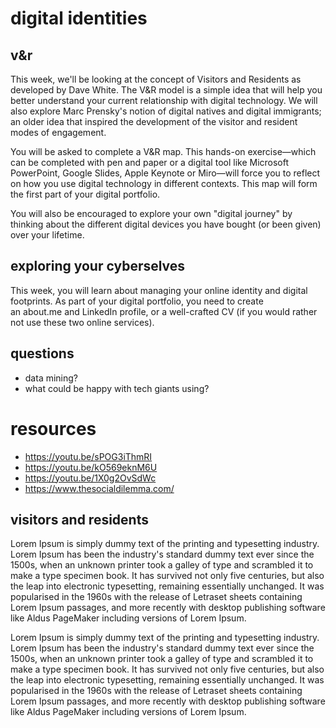 # digital identities
<!--
TODO: maybe rename this to digital-identities.md file (and change the link in syllabus.md)
TODO: link or extract data from https://moodle.essex.ac.uk/mod/page/view.php?id=376391
-->

## v&r
This week, we'll be looking at the concept of Visitors and Residents as developed by Dave White. The V&R model is a simple idea that will help you better understand your current relationship with digital technology. We will also explore Marc Prensky's notion of digital natives and digital immigrants; an older idea that inspired the development of the visitor and resident modes of engagement.

You will be asked to complete a V&R map. This hands-on exercise—which can be completed with pen and paper or a digital tool like Microsoft PowerPoint, Google Slides, Apple Keynote or Miro—will force you to reflect on how you use digital technology in different contexts. This map will form the first part of your digital portfolio.

You will also be encouraged to explore your own "digital journey" by thinking about the different digital devices you have bought (or been given) over your lifetime.

## exploring your cyberselves
This week, you will learn about managing your online identity and digital footprints.
As part of your digital portfolio, you need to create an about.me and LinkedIn profile, or a well-crafted CV (if you would rather not use these two online services).

## questions
- data mining? 
- what could be happy with tech giants using?

# resources
- https://youtu.be/sPOG3iThmRI
- https://youtu.be/kO569eknM6U
- https://youtu.be/1X0g2OvSdWc
- https://www.thesocialdilemma.com/

## visitors and residents
Lorem Ipsum is simply dummy text of the printing and typesetting industry. Lorem Ipsum has been the industry's standard dummy text ever since the 1500s, when an unknown printer took a galley of type and scrambled it to make a type specimen book. It has survived not only five centuries, but also the leap into electronic typesetting, remaining essentially unchanged. It was popularised in the 1960s with the release of Letraset sheets containing Lorem Ipsum passages, and more recently with desktop publishing software like Aldus PageMaker including versions of Lorem Ipsum.

Lorem Ipsum is simply dummy text of the printing and typesetting industry. Lorem Ipsum has been the industry's standard dummy text ever since the 1500s, when an unknown printer took a galley of type and scrambled it to make a type specimen book. It has survived not only five centuries, but also the leap into electronic typesetting, remaining essentially unchanged. It was popularised in the 1960s with the release of Letraset sheets containing Lorem Ipsum passages, and more recently with desktop publishing software like Aldus PageMaker including versions of Lorem Ipsum.
